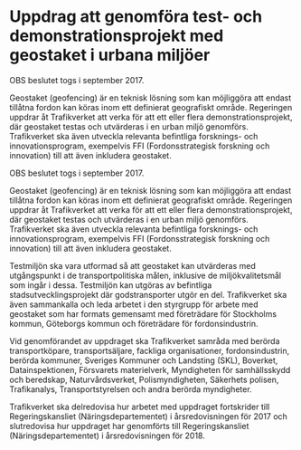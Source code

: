 # Uppdrag att genomföra test- och demonstrationsprojekt med geostaket i urbana miljöer

OBS beslutet togs i september 2017.

Geostaket (geofencing) är en teknisk lösning som kan möjliggöra att endast tillåtna fordon kan köras inom ett definierat geografiskt område. Regeringen uppdrar åt Trafikverket att verka för att ett eller flera demonstrationsprojekt, där geostaket testas och utvärderas i en urban miljö genomförs. Trafikverket ska även utveckla relevanta befintliga forsknings- och innovationsprogram, exempelvis FFI (Fordonsstrategisk forskning och innovation) till att även inkludera geostaket.

OBS beslutet togs i september 2017.

Geostaket (geofencing) är en teknisk lösning som kan möjliggöra att endast tillåtna fordon kan köras inom ett definierat geografiskt område. Regeringen uppdrar åt Trafikverket att verka för att ett eller flera demonstrationsprojekt, där geostaket testas och utvärderas i en urban miljö genomförs. Trafikverket ska även utveckla relevanta befintliga forsknings- och innovationsprogram, exempelvis FFI (Fordonsstrategisk forskning och innovation) till att även inkludera geostaket.

Testmiljön ska vara utformad så att geostaket kan utvärderas med utgångspunkt i de transportpolitiska målen, inklusive de miljökvalitetsmål som ingår i dessa. Testmiljön kan utgöras av befintliga stadsutvecklingsprojekt där godstransporter utgör en del. Trafikverket ska även sammankalla och leda arbetet i den styrgrupp för arbete med geostaket som har formats gemensamt med företrädare för Stockholms kommun, Göteborgs kommun och företrädare för fordonsindustrin.

Vid genomförandet av uppdraget ska Trafikverket samråda med berörda transportköpare, transportsäljare, fackliga organisationer, fordonsindustrin, berörda kommuner, Sveriges Kommuner och Landsting (SKL), Boverket, Datainspektionen, Försvarets materielverk, Myndigheten för samhällsskydd och beredskap, Naturvårdsverket, Polismyndigheten, Säkerhets polisen, Trafikanalys, Transportstyrelsen och andra berörda myndigheter.

Trafikverket ska delredovisa hur arbetet med uppdraget fortskrider till
Regeringskansliet (Näringsdepartementet) i årsredovisningen för 2017 och slutredovisa hur uppdraget har genomförts till Regeringskansliet
(Näringsdepartementet) i årsredovisningen för 2018.
